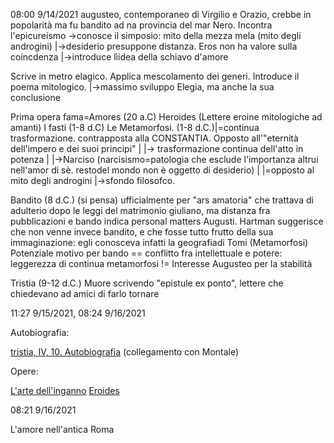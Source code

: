 08:00 9/14/2021
augusteo, contemporaneo di Virgilio e Orazio, crebbe in popolarità ma fu bandito ad na provincia del mar Nero. Incontra l'epicureismo
	->conosce il simposio: mito della mezza mela (mito degli androgini)
									|->desiderio presuppone distanza. Eros non ha valore sulla coincdenza
									|->introduce lìidea della schiavo d'amore

Scrive in metro elagico. Applica mescolamento dei generi. Introduce il poema mitologico. 
		|->massimo sviluppo Elegia, ma anche la sua conclusione

Prima opera fama=Amores (20 a.C)
Heroides (Lettere eroine mitologiche ad amanti)
I fasti (1-8 d.C)
Le Metamorfosi. (1-8 d.C.)|=continua trasformazione. contrapposta alla CONSTANTIA. Opposto all'"eternità dell'impero e dei suoi principi"
 |			  |-> trasformazione continua dell'atto in potenza
 |
 |->Narciso (narcisismo=patologia che esclude l'importanza altrui nell'amor di sè. restodel mondo non è oggetto di desiderio)
 |   |=opposto al mito degli androgini
 |->sfondo filosofco.

Bandito (8 d.C.) (si pensa) ufficialmente per "ars amatoria" che trattava di adulterio dopo le leggi del matrimonio giuliano, 
ma distanza fra pubblicazioni e bando indica personal matters Augusti.
Hartman suggerisce che non venne invece bandito, e che fosse tutto frutto della sua immaginazione: egli conosceva infatti la geografiadi Tomi (Metamorfosi)
Potenziale motivo per bando == conflitto fra intellettuale e potere: leggerezza di continua metamorfosi != Interesse Augusteo per la stabilità

Tristia (9-12 d.C.)
Muore scrivendo "epistule ex ponto", lettere che chiedevano ad amici di farlo tornare



11:27 9/15/2021, 08:24 9/16/2021

Autobiografia:

[tristia, IV, 10. Autobiografia](tristia_autobiografia_4_10_Ovidio) (collegamento con Montale)


Opere:

[L'arte dell'inganno](arte_inganno_Ovidio)
[Eroides](Eroides)

08:21 9/16/2021

L'amore nell'antica Roma



